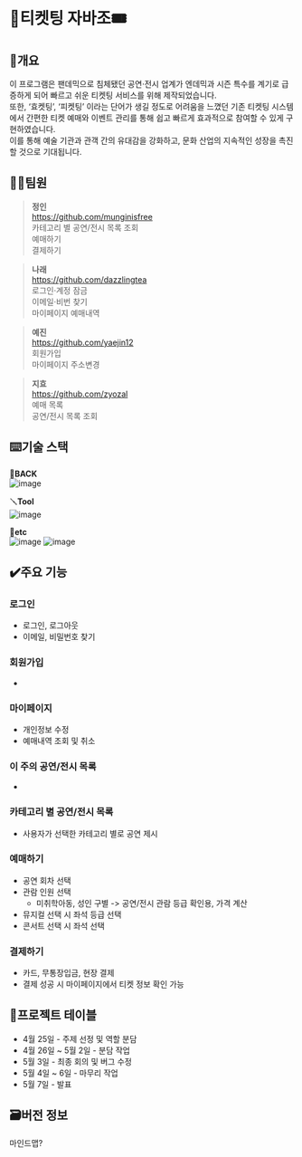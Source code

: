# 🎫티켓팅 자바조🎟


## 📄개요
이 프로그램은 팬데믹으로 침체됐던 공연·전시 업계가 엔데믹과 시즌 특수를 계기로 급증하게 되어 빠르고 쉬운 티켓팅 서비스를 위해 제작되었습니다.<br>
또한, ‘효켓팅’, ‘피켓팅’ 이라는 단어가 생길 정도로 어려움을 느꼈던 기존 티켓팅 시스템에서 간편한 티켓 예매와 이벤트 관리를 통해 쉽고 빠르게 효과적으로 참여할 수 있게 구현하였습니다.<br>
이를 통해 예술 기관과 관객 간의 유대감을 강화하고, 문화 산업의 지속적인 성장을 촉진할 것으로 기대됩니다.

## 🧑‍💻팀원

> **정인** <br>
> https://github.com/munginisfree <br>
> 카테고리 별 공연/전시 목록 조회 <br>
> 예매하기 <br>
> 결제하기 <br>

> **나래** <br>
> https://github.com/dazzlingtea <br>
> 로그인·계정 잠금 <br>
> 이메일·비번 찾기 <br>
> 마이페이지 예매내역 <br>

> **예진** <br>
> https://github.com/yaejin12 <br>
> 회원가입 <br>
> 마이페이지 주소변경<br>

> **지효** <br>
> https://github.com/zyozal <br>
> 예매 목록 <br>
> 공연/전시 목록 조회 <br>

## ⌨️기술 스택
🔧**BACK** <br>
![image](https://camo.githubusercontent.com/62a1bdf0e068235d4517aa6be7f60b95734f40a0aa188faf6b4323f317088786/68747470733a2f2f696d672e736869656c64732e696f2f62616467652f4a6176612d2532334544384230302e7376673f7374796c653d666c61742d737175617265266c6f676f3d6f70656e6a646b266c6f676f436f6c6f723d7768697465)

🪛**Tool** <br>
![image](https://camo.githubusercontent.com/e20c0b2e0697e1c030064a26d5fcf7e50d84cb87806cb2c59d5d53c3bf504d92/68747470733a2f2f696d672e736869656c64732e696f2f62616467652f496e74656c6c694a494445412d3030303030302e7376673f7374796c653d666c61742d737175617265266c6f676f3d696e74656c6c696a2d69646561266c6f676f436f6c6f723d7768697465)

🔩**etc** <br>
![image](https://camo.githubusercontent.com/416d64144788af573a0c74b0fbecf34c58dfffd77e264546b2fbcdcd0ee9c8d9/68747470733a2f2f696d672e736869656c64732e696f2f62616467652f4769742d4630353033323f7374796c653d666c61742d737175617265266c6f676f3d676974266c6f676f436f6c6f723d7768697465)
![image](https://camo.githubusercontent.com/bb2afe09fad1cc5aff2c77fda1c4baac343806b13f938c9b9c466f99cf91d636/68747470733a2f2f696d672e736869656c64732e696f2f62616467652f4769744875622d3138313731373f7374796c653d666c61742d737175617265266c6f676f3d476974487562266c6f676f436f6c6f723d7768697465) 

## ✔️주요 기능
### 로그인
- 로그인, 로그아웃
- 이메일, 비밀번호 찾기
### 회원가입
-
### 마이페이지
- 개인정보 수정
- 예매내역 조회 및 취소
### 이 주의 공연/전시 목록
-
### 카테고리 별 공연/전시 목록
- 사용자가 선택한 카테고리 별로 공연 제시
  
### 예매하기
- 공연 회차 선택
- 관람 인원 선택
  - 미취학아동, 성인 구별 -> 공연/전시 관람 등급 확인용, 가격 계산
- 뮤지컬 선택 시 좌석 등급 선택
- 콘서트 선택 시 좌석 선택
### 결제하기
- 카드, 무통장입금, 현장 결제
- 결제 성공 시 마이페이지에서 티켓 정보 확인 가능



## 📅프로젝트 테이블
- 4월 25일 - 주제 선정 및 역할 분담
- 4월 26일 ~ 5월 2일 - 분담 작업
- 5월 3일 - 최종 회의 및 버그 수정
- 5월 4일 ~ 6일 - 마무리 작업
- 5월 7일 - 발표

## 🗃️버전 정보
마인드맵?
